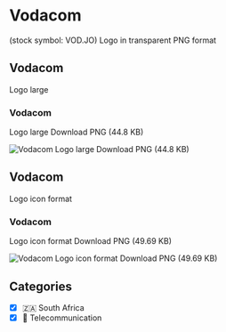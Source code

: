 # Vodacom
 (stock symbol: VOD.JO) Logo in transparent PNG format

## Vodacom
 Logo large

### Vodacom
 Logo large Download PNG (44.8 KB)

![Vodacom
 Logo large Download PNG (44.8 KB)](/img/orig/VOD.JO_BIG-fbad7eb2.png)

## Vodacom
 Logo icon format

### Vodacom
 Logo icon format Download PNG (49.69 KB)

![Vodacom
 Logo icon format Download PNG (49.69 KB)](/img/orig/VOD.JO-b42c4c1b.png)



## Categories
- [x] 🇿🇦 South Africa
- [x] 📡 Telecommunication
